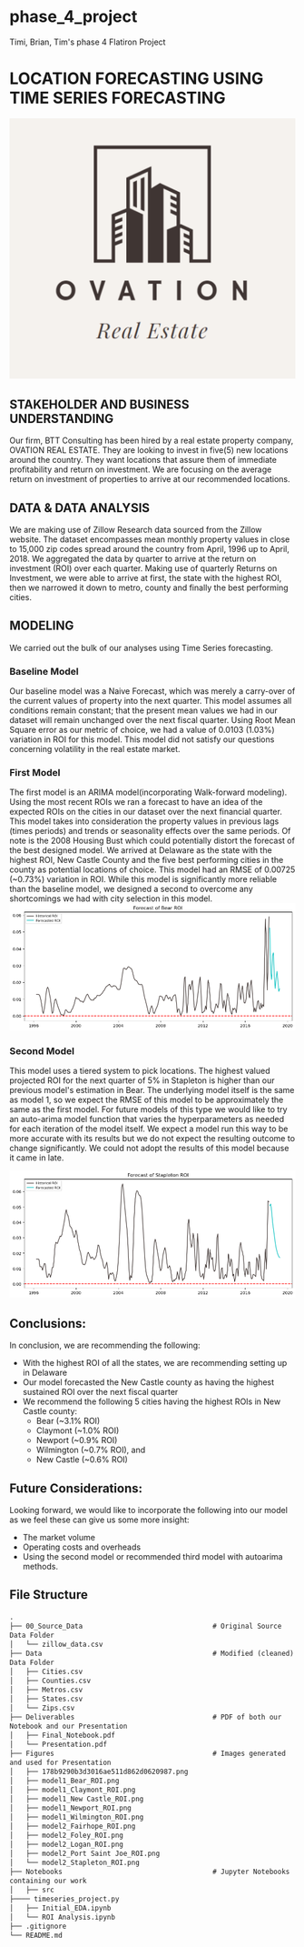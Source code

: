 # phase_4_project
Timi, Brian, Tim's phase 4 Flatiron Project

# LOCATION FORECASTING USING TIME SERIES FORECASTING

![Ovation Logo](Figures/178b9290b3d3016ae511d862d0620987.png)


## STAKEHOLDER AND BUSINESS UNDERSTANDING 
Our firm, BTT Consulting has been hired by a real estate property company, OVATION REAL ESTATE. They are looking to invest in five(5) new locations 
around the country. They want locations that assure them of immediate profitability and return on investment. We are focusing on the average return on investment of properties to arrive at our recommended locations.

## DATA  &  DATA ANALYSIS
We are making use of Zillow Research data sourced from the Zillow website. The dataset encompasses mean monthly property values in close to 15,000 
zip codes spread around the country from April, 1996 up to April, 2018. We aggregated the data by quarter to arrive at the return on investment (ROI) over 
each quarter. Making use of quarterly Returns on Investment, we were able to arrive at first, the state with the highest ROI, then we narrowed it down to 
metro, county and finally the best performing cities.  

## MODELING
We carried out the bulk of our analyses using Time Series forecasting. 

### Baseline Model
Our baseline model was a Naive Forecast, which was merely a carry-over of the current values of property into the next quarter. This model assumes all
conditions remain constant; that the present mean values we had in our dataset will remain unchanged over the next fiscal quarter. Using Root Mean Square error as our metric of choice, we had a value of 0.0103 (1.03%) variation in ROI for this model. This model did not satisfy our questions concerning volatility in the real estate market.


### First Model
The first model is an ARIMA model(incorporating Walk-forward modeling). Using the most recent ROIs we ran a forecast to have an idea of the expected ROIs on the cities in our dataset over the next financial quarter. This model takes into consideration the property values in previous lags (times periods) and trends or seasonality effects over the same periods. Of note is the 2008 Housing Bust which could potentially distort the forecast of the best designed model. We arrived at Delaware as the state with the highest ROI, New Castle County and the five best performing cities in the county as potential locations of choice. This model had an RMSE of 0.00725 (~0.73%) variation in ROI. While this model is significantly more reliable than the baseline model, we designed a second to overcome any shortcomings we had with city selection in this model.
![Time series predictions for Bear, DE](Figures/model1_Bear_ROI.png)

### Second Model
This model uses a tiered system to pick locations. The highest valued projected ROI for the next quarter of 5% in Stapleton is higher than our previous model's estimation in Bear. The underlying model itself is the same as model 1, so we expect the RMSE of this model to be approximately the same as the first model. For future models of this type we would like to try an auto-arima model function that varies the hyperparameters as needed for each iteration of the model itself. We expect a model run this way to be more accurate with its results but we do not expect the resulting outcome to change significantly. We could not adopt the results of this model because it came in late.

![Time series predictions for Stapleton, AL](Figures/model2_Stapleton_ROI.png)

## Conclusions:
In conclusion, we are recommending the following:
- With the highest ROI of all the states, we are recommending setting up in Delaware
- Our model forecasted the New Castle county as having the highest sustained ROI over the next fiscal quarter
- We recommend the following 5 cities having the highest ROIs in New Castle county: 
     - Bear (~3.1% ROI)
     - Claymont (~1.0% ROI)
     - Newport (~0.9% ROI)
     - Wilmington (~0.7% ROI), and 
     - New Castle (~0.6% ROI)

## Future Considerations:
Looking forward, we would like to incorporate the following into our model as we feel these can give us some more insight:
- The market volume 
- Operating costs and overheads
- Using the second model or recommended third model with autoarima methods.

## File Structure
```
.
├── 00_Source_Data                                # Original Source Data Folder
│   └── zillow_data.csv
├── Data                                          # Modified (cleaned) Data Folder
│   ├── Cities.csv
│   ├── Counties.csv
│   ├── Metros.csv
│   ├── States.csv
│   └── Zips.csv
├── Deliverables                                  # PDF of both our Notebook and our Presentation
│   ├── Final_Notebook.pdf
│   └── Presentation.pdf
├── Figures                                       # Images generated and used for Presentation
│   ├── 178b9290b3d3016ae511d862d0620987.png
│   ├── model1_Bear_ROI.png
│   ├── model1_Claymont_ROI.png
│   ├── model1_New Castle_ROI.png
│   ├── model1_Newport_ROI.png
│   ├── model1_Wilmington_ROI.png
│   ├── model2_Fairhope_ROI.png
│   ├── model2_Foley_ROI.png
│   ├── model2_Logan_ROI.png
│   ├── model2_Port Saint Joe_ROI.png
│   └── model2_Stapleton_ROI.png
├── Notebooks                                     # Jupyter Notebooks containing our work
│   ├── src
├──── timeseries_project.py
│   ├── Initial_EDA.ipynb
│   └── ROI Analysis.ipynb
├── .gitignore
└── README.md
```

